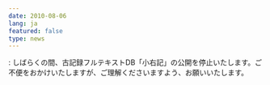 ```yaml
---
date: 2010-08-06
lang: ja
featured: false
type: news
---
```

: 
しばらくの間、古記録フルテキストDB「小右記」の公開を停止いたします。ご不便をおかけいたしますが、ご理解くださいますよう、お願いいたします。
